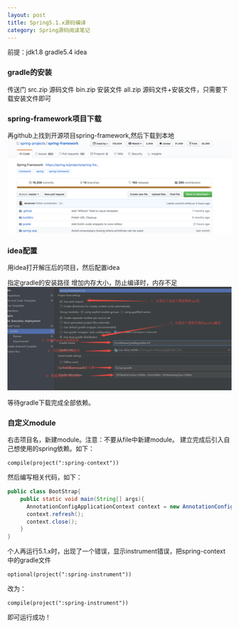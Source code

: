 ```yaml
---
layout: post
title: Spring5.1.x源码编译
category: Spring源码阅读笔记
---
```


前提：jdk1.8 gradle5.4 idea

### gradle的安装
传送门 [](https://services.gradle.org/distributions/)
src.zip 源码文件 bin.zip 安装文件 all.zip 源码文件+安装文件，只需要下载安装文件即可

### spring-framework项目下载
再github上找到开源项目spring-framework,然后下载到本地
![image.png](../../image/github.png)

### idea配置
用idea打开解压后的项目，然后配置idea

指定gradle的安装路径
增加内存大小，防止编译时，内存不足
![image.png](../../image/idea.png)

等待gradle下载完成全部依赖。

### 自定义module
右击项目名，新建module。注意：不要从file中新建module。
建立完成后引入自己想使用的spring依赖。如下：
```
compile(project(":spring-context"))
```
然后编写相关代码，如下：
```java
public class BootStrap{
    public static void main(String[] args){
      AnnotationConfigApplicationContext context = new AnnotationConfigApplicationContext();
      context.refresh();
      context.close();
    }
}
```

个人再运行5.1.x时，出现了一个错误，显示instrument错误，把spring-context中的gradle文件
```
optional(project(":spring-instrument"))
```
改为：
```
compile(project(":spring-instrument"))
```
即可运行成功！